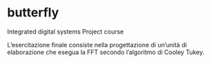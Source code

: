 # butterfly
 Integrated digital systems Project course
 
L’esercitazione finale consiste nella progettazione di un’unità di elaborazione che esegua la FFT
secondo l’algoritmo di Cooley Tukey.
